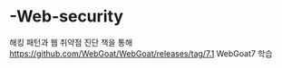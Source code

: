 # -Web-security
해킹 패턴과 웹 취약점 진단 책을 통해 
https://github.com/WebGoat/WebGoat/releases/tag/7.1
WebGoat7 학습
